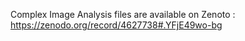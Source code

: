 Complex Image Analysis files are available on Zenoto : https://zenodo.org/record/4627738#.YFjE49wo-bg
